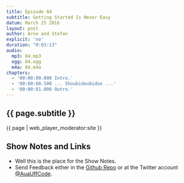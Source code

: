 ```yaml
---
title: Episode 84
subtitle: Getting Started Is Never Easy
datum: March 25 2016
layout: post
author: Arne and Stefan
explicit: 'no'
duration: "0:03:13"
audio:
  mp3: 84.mp3
  ogg: 84.ogg
  m4a: 84.m4a
chapters:
  - '00:00:00.000 Intro.'
  - '00:00:00.500 ... Shoubidoubidoo ...'
  - '00:00:01.000 Outro.'
---
```


## {{ page.subtitle }}

{{ page | web_player_moderator:site }}

## Show Notes and Links

  * Well this is the place for the Show Notes.
  * Send Feedback either in the [Github Repo](https://github.com/haslinger/jekyll-octopod) or at the Twitter account [@AuaUffCode](http://twitter.com/@AuaUffCode).

